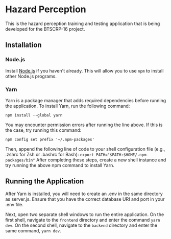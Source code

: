 # Hazard Perception

This is the hazard perception training and testing application that is being developed for the BTSCRP-16 project. 

## Installation

### Node.js

Install [Node.js](https://nodejs.org/en/download) if you haven't already. This will allow you to use `npm` to install other Node.js programs.

### Yarn

Yarn is a package manager that adds required dependencies before running the application. To install Yarn, run the following command:

`npm install --global yarn`

You may encounter permission errors after running the line above. If this is the case, try running this command:

`npm config set prefix '~/.npm-packages'`

Then, append the following line of code to your shell configuration file (e.g., .zshrc for Zsh or .bashrc for Bash):
`export PATH="$PATH:$HOME/.npm-packages/bin"`
After completing these steps, create a new shell instance and try running the above npm command to install Yarn.

## Running the Application

After Yarn is installed, you will need to create an .env in the same directory as server.js. Ensure that you have the correct database URI and port in your .env file. 

Next, open two separate shell windows to run the entire application. On the first shell, navigate to the `frontend` directory and enter the command `yarn dev`. On the second shell, navigate to the `backend` directory and enter the same command, `yarn dev`.